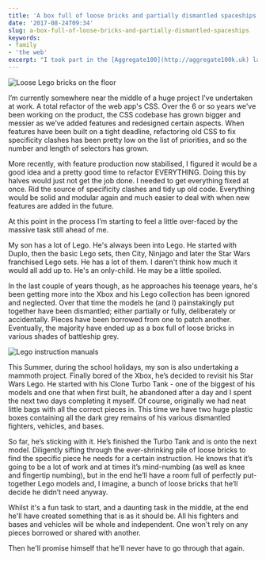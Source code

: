 ```yaml
---
title: 'A box full of loose bricks and partially dismantled spaceships'
date: '2017-08-24T09:34'
slug: a-box-full-of-loose-bricks-and-partially-dismantled-spaceships
keywords:
- family
- 'the web'
excerpt: "I took part in the [Aggregate100](http://aggregate100k.uk) last weekend. A 100km gravel enduro race comprising four timed stages of varying (but I’m assured atypically long) distances, each over the hilly and at times pretty technical off-road course on the bridleways, singletracks and forest roads of the North York Moors. "
---
```




![Loose Lego bricks on the floor](https://oh.chuff.it/toMNM4Gu8.jpg)

I’m currently somewhere near the middle of a huge project I've undertaken at work. A total refactor of the web app's CSS. Over the 6 or so years we've been working on the product, the CSS codebase has grown bigger and messier as we’ve added features and redesigned certain aspects. When features have been built on a tight deadline, refactoring old CSS to fix specificity clashes has been pretty low on the list of priorities, and so the number and length of selectors has grown.





More recently, with feature production now stabilised, I figured it would be a good idea and a pretty good time to refactor EVERYTHING. Doing this by halves would just not get the job done. I needed to get everything fixed at once. Rid the source of specificity clashes and tidy up old code. Everything would be solid and modular again and much easier to deal with when new features are added in the future.





At this point in the process I’m starting to feel a little over-faced by the massive task still ahead of me.





My son has a lot of Lego. He's always been into Lego. He started with Duplo, then the basic Lego sets, then City, Ninjago and later the Star Wars franchised Lego sets. He has a lot of them. I daren't think how much it would all add up to. He's an only-child. He may be a little spoiled.





In the last couple of years though, as he approaches his teenage years, he's been getting more into the Xbox and his Lego collection has been ignored and neglected. Over that time the models he (and I) painstakingly put together have been dismantled; either partially or fully, deliberately or accidentally. Pieces have been borrowed from one to patch another. Eventually, the majority have ended up as a box full of loose bricks in various shades of battleship grey.





![Lego instruction manuals](https://oh.chuff.it/4aJfrkTTv.jpg)





This Summer, during the school holidays, my son is also undertaking a mammoth project. Finally bored of the Xbox, he’s decided to revisit his Star Wars Lego. He started with his Clone Turbo Tank - one of the biggest of his models and one that when first built, he abandoned after a day and I spent the next two days completing it myself. Of course, originally we had neat little bags with all the correct pieces in. This time we have two huge plastic boxes containing all the dark grey remains of his various dismantled fighters, vehicles, and bases.





So far, he’s sticking with it. He’s finished the Turbo Tank and is onto the next model. Diligently sifting through the ever-shrinking pile of loose bricks to find the specific piece he needs for a certain instruction. He knows that it’s going to be a lot of work and at times it’s mind-numbing (as well as knee and fingertip numbing), but in the end he’ll have a room full of perfectly put-together Lego models and, I imagine, a bunch of loose bricks that he’ll decide he didn’t need anyway.





Whilst it's a fun task to start, and a daunting task in the middle, at the end he'll have created something that is as it should be. All his fighters and bases and vehicles will be whole and independent. One won't rely on any pieces borrowed or shared with another.





Then he'll promise himself that he'll never have to go through that again.
